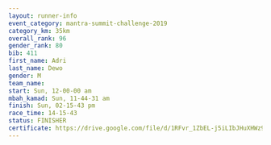 ```yaml
---
layout: runner-info 
event_category: mantra-summit-challenge-2019 
category_km: 35km 
overall_rank: 96
gender_rank: 80
bib: 411
first_name: Adri
last_name: Dewo
gender: M
team_name: 
start: Sun, 12-00-00 am
mbah_kamad: Sun, 11-44-31 am
finish: Sun, 02-15-43 pm
race_time: 14-15-43
status: FINISHER
certificate: https://drive.google.com/file/d/1RFvr_1ZbEL-j5iLIbJHuXHWz9QTPHJcR/view?usp=sharing
---
```

